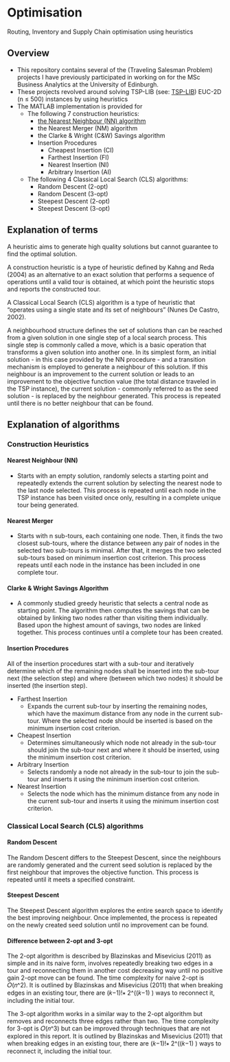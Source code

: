# Optimisation
Routing, Inventory and Supply Chain optimisation using heuristics

## Overview

- This repository contains several of the (Traveling Salesman Problem) projects I have previously participated in working on for the MSc Business Analytics at the University of Edinburgh. 
- These projects revolved around solving TSP-LIB (see: [TSP-LIB](https://comopt.ifi.uni-heidelberg.de/software/TSPLIB95/)) EUC-2D (n ≤ 500) instances by using heuristics
- The MATLAB implementation is provided for
  - The following 7 construction heuristics:
    - [the Nearest Neighbour (NN) algorithm ](construct_heuristics/near_neighbour.m)
    - the Nearest Merger (NM) algorithm
    - the Clarke & Wright (C&W) Savings algorithm
    - Insertion Procedures
      - Cheapest Insertion (CI)
      - Farthest Insertion (FI)
      - Nearest Insertion (NI)
      - Arbitrary Insertion (AI)
   - The following 4 Classical Local Search (CLS) algorithms:
      - Random Descent (2-opt)
      - Random Descent (3-opt)
      - Steepest Descent (2-opt)
      - Steepest Descent (3-opt)

## Explanation of terms

A heuristic aims to generate high quality solutions but cannot guarantee to find the optimal solution.

A construction heuristic is a type of heuristic defined by Kahng and Reda (2004) as an alternative to an exact solution that performs a sequence of operations until a valid tour is obtained, at which point the heuristic stops and reports the constructed tour. 

A Classical Local Search (CLS) algorithm is a type of heuristic that “operates using a single state and its set of neighbours” (Nunes De Castro, 2002). 

A neighbourhood structure defines the set of solutions than can be reached from a given solution in one single step of a local search process. This single step is commonly called a move, which is a basic operation that transforms a given solution into another one. 
In its simplest form, an initial solution - in this case provided by the NN procedure - and a transition mechanism is employed to generate a neighbour of this solution. If this neighbour is an improvement to the current solution or leads to an improvement to the objective function value (the total distance traveled in the TSP instance), the current solution - commonly referred to as the seed solution - is replaced by the neighbour generated. This process is repeated until there is no better neighbour that can be found. 


## Explanation of algorithms

### Construction Heuristics

#### Nearest Neighbour (NN)
- Starts with an empty solution, randomly selects a starting point and repeatedly extends the current solution by selecting the nearest node to the last node selected. This process is repeated until each node in the TSP instance has been visited once only, resulting in a complete unique tour being generated. 
#### Nearest Merger
- Starts with n sub-tours, each containing one node. Then, it finds the two closest sub-tours, where the distance between any pair of nodes in the selected two sub-tours is minimal. After that, it merges the two selected sub-tours based on minimum insertion cost criterion. This process repeats until each node in the instance has been included in one complete tour.
#### Clarke & Wright Savings Algorithm
- A commonly studied greedy heuristic that selects a central node as starting point. The algorithm then computes the savings that can be obtained by linking two nodes rather than visiting them individually. Based upon the highest amount of savings, two nodes are linked together. This process continues until a complete tour has been created.
#### Insertion Procedures 
All of the insertion procedures start with a sub-tour and iteratively determine which of the remaining nodes shall be inserted into the sub-tour next (the selection step) and where (between which two nodes) it should be inserted (the insertion step).
- Farthest Insertion 
    - Expands the current sub-tour by inserting the remaining nodes, which have the maximum distance from any node in the current sub-tour. Where the selected node should be inserted is based on the minimum insertion cost criterion.
- Cheapest Insertion 
    - Determines simultaneously which node not already in the sub-tour should join the sub-tour next and where it should be inserted, using the minimum insertion cost criterion.
- Arbitrary Insertion
    - Selects randomly a node not already in the sub-tour to join the sub-tour and inserts it using the minimum insertion cost criterion.
- Nearest Insertion
    - Selects the node which has the minimum distance from any node in the current sub-tour and inserts it using the minimum insertion cost criterion.
    
### Classical Local Search (CLS) algorithms

#### Random Descent 
The Random Descent differs to the Steepest Descent, since the neighbours are randomly generated and the current seed solution is replaced by the first neighbour that improves the objective function. This process is repeated until it meets a specified constraint.

#### Steepest Descent
The Steepest Descent algorithm explores the entire search space to identify the best improving neighbour. Once implemented, the process is repeated on the newly created seed solution until no improvement can be found. 

#### Difference between 2-opt and 3-opt
The 2-opt algorithm is described by Blazinskas and Misevicius (2011) as simple and in its naive form, involves repeatedly breaking two edges in a tour and reconnecting them in another cost decreasing way until no positive gain 2-opt move can be found. The time complexity for naive 2-opt is 𝑂(𝑛^2). It is outlined by Blazinskas and Misevicius (2011) that when breaking edges in an existing tour, there are (𝑘−1)!∗ 2^((𝑘−1) ) ways to reconnect it, including the initial tour. 

The 3-opt algorithm works in a similar way to the 2-opt algorithm but removes and reconnects three edges rather than two. The time complexity for 3-opt is 𝑂(𝑛^3) but can be improved through techniques that are not explored in this report. It is outlined by Blazinskas and Misevicius (2011) that when breaking edges in an existing tour, there are (𝑘−1)!∗ 2^((𝑘−1) ) ways to reconnect it, including the initial tour. 




    


